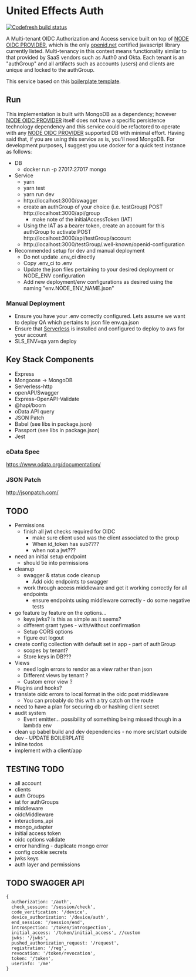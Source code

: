 # United Effects Auth

[![Codefresh build status]( https://g.codefresh.io/api/badges/pipeline/theboeffect/UE%20Auth%2Fmain?type=cf-2)]( https%3A%2F%2Fg.codefresh.io%2Fpublic%2Faccounts%2Ftheboeffect%2Fpipelines%2F5e9cc14dc2b7b0dc4bc11e79)

A Multi-tenant OIDC Authorization and Access service built on top of [NODE OIDC PROVIDER](https://github.com/panva/node-oidc-provider), which is the only [openid.net](https://openid.net/developers/certified/) certified javascript library currently listed. Multi-tenancy in this context means functionality similar to that provided by SaaS vendors such as Auth0 and Okta. Each tenant is an "authGroup" and all artifacts such as accounts (users) and clients are unique and locked to the authGroup.

This service based on this [boilerplate template](https://github.com/theBoEffect/boilerplate).

## Run

This implementation is built with MongoDB as a dependency; however [NODE OIDC PROVIDER](https://github.com/panva/node-oidc-provider) itself does not have a specific persistence technology dependency and this service could be refactored to operate with any [NODE OIDC PROVIDER](https://github.com/panva/node-oidc-provider) supported DB with minimal effort. Having said that, if you are using this service as is, you'll need MongoDB. For development purposes, I suggest you use docker for a quick test instance as follows:

* DB
    * docker run -p 27017:27017 mongo
* Service
    * yarn
    * yarn test
    * yarn run dev
    * http://localhost:3000/swagger
    * create an authGroup of your choice (i.e. testGroup) POST http://localhost:3000/api/group
        * make note of the initialAccessToken (IAT)
    * Using the IAT as a bearer token, create an account for this authGroup to activate POST http://localhost:3000/api/testGroup/account
    * http://localhost:3000/testGroup/.well-known/openid-configuration
* Recommended setup for dev and manual deployment
    * Do not update .env_ci directly
    * Copy .env_ci to .env
    * Update the json files pertaining to your desired deployment or NODE_ENV configuration
    * Add new deployment/env configurations as desired using the naming "env.NODE_ENV_NAME.json"

### Manual Deployment

* Ensure you have your .env correctly configured. Lets assume we want to deploy QA which pertains to json file env.qa.json
* Ensure that [Serverless](https://serverless.com/) is installed and configured to deploy to aws for your account
* SLS_ENV=qa yarn deploy

## Key Stack Components

* Express
* Mongoose -> MongoDB
* Serverless-http
* openAPI/Swagger
* Express-OpenAPI-Validate
* @hapi/boom
* oData API query
* JSON Patch
* Babel (see libs in package.json)
* Passport (see libs in package.json)
* Jest

### oData Spec

https://www.odata.org/documentation/

### JSON Patch

http://jsonpatch.com/

## TODO

* Permissions
    * finish all jwt checks required for OIDC
        * make sure client used was the client associated to the group
        * When id_token has sub????
        * when not a jwt???
* need an initial setup endpoint
    * should tie into permissions
* cleanup
    * swagger & status code cleanup
        * Add oidc endpoints to swagger
    * work through access middleware and get it working correctly for all endpoints
        * ensure endpoints using middleware correctly - do some negative tests
* go feature by feature on the options...
    * keys jwks? Is this as simple as it seems?
    * different grant types - with/without confirmation
    * Setup CORS options
    * figure out logout
* create config collection with default set in app - part of authGroup
    * scopes by tenant?
    * Store keys in DB???
* Views
    * need login errors to rendor as a view rather than json
    * Different views by tenant ?
    * Custom error view ?
* Plugins and hooks?
* translate oidc errors to local format in the oidc post middleware
    * You can probably do this with a try catch on the route
* need to have a plan for securing db or hashing client secret
* audit system
    * Event emitter... possibility of something being missed though in a lambda env
* clean up babel build and dev dependencies - no more src/start outside dev - UPDATE BOILERPLATE
* inline todos
* implement with a client/app

## TESTING TODO

* all account
* clients
* auth Groups
* iat for authGroups
* middleware
* oidcMiddleware
* interactions_api
* mongo_adapter
* initial access token
* oidc options validate
* error handling - duplicate mongo error
* config cookie secrets
* jwks keys
* auth layer and permissions

## TODO SWAGGER API
```
{
  authorization: '/auth',
  check_session: '/session/check',
  code_verification: '/device',
  device_authorization: '/device/auth',
  end_session: '/session/end',
  introspection: '/token/introspection',
  initial_access: '/token/initial_access', //custom
  jwks: '/jwks',
  pushed_authorization_request: '/request',
  registration: '/reg',
  revocation: '/token/revocation',
  token: '/token',
  userinfo: '/me'
}
```